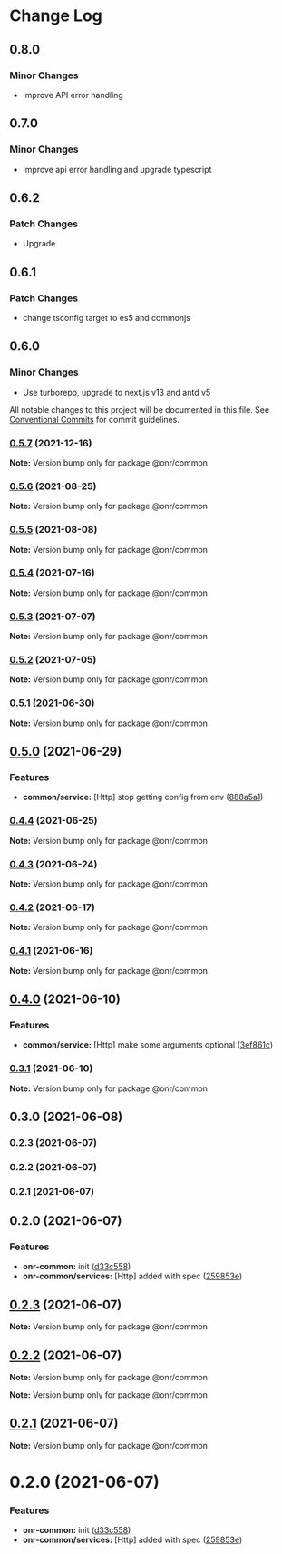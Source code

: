 # Change Log

## 0.8.0

### Minor Changes

- Improve API error handling

## 0.7.0

### Minor Changes

- Improve api error handling and upgrade typescript

## 0.6.2

### Patch Changes

- Upgrade

## 0.6.1

### Patch Changes

- change tsconfig target to es5 and commonjs

## 0.6.0

### Minor Changes

- Use turborepo, upgrade to next.js v13 and antd v5

All notable changes to this project will be documented in this file.
See [Conventional Commits](https://conventionalcommits.org) for commit guidelines.

### [0.5.7](https://github.com/OnrampLab/onr-react-ui/compare/@onr/common@0.5.6...@onr/common@0.5.7) (2021-12-16)

**Note:** Version bump only for package @onr/common

### [0.5.6](https://github.com/OnrampLab/onr-react-ui/compare/@onr/common@0.5.5...@onr/common@0.5.6) (2021-08-25)

**Note:** Version bump only for package @onr/common

### [0.5.5](https://github.com/OnrampLab/onr-react-ui/compare/@onr/common@0.5.4...@onr/common@0.5.5) (2021-08-08)

**Note:** Version bump only for package @onr/common

### [0.5.4](https://github.com/OnrampLab/onr-react-ui/compare/@onr/common@0.5.3...@onr/common@0.5.4) (2021-07-16)

**Note:** Version bump only for package @onr/common

### [0.5.3](https://github.com/OnrampLab/onr-react-ui/compare/@onr/common@0.5.2...@onr/common@0.5.3) (2021-07-07)

**Note:** Version bump only for package @onr/common

### [0.5.2](https://github.com/OnrampLab/onr-react-ui/compare/@onr/common@0.5.1...@onr/common@0.5.2) (2021-07-05)

**Note:** Version bump only for package @onr/common

### [0.5.1](https://github.com/OnrampLab/onr-react-ui/compare/@onr/common@0.5.0...@onr/common@0.5.1) (2021-06-30)

**Note:** Version bump only for package @onr/common

## [0.5.0](https://github.com/OnrampLab/onr-react-ui/compare/@onr/common@0.4.4...@onr/common@0.5.0) (2021-06-29)

### Features

- **common/service:** [Http] stop getting config from env ([888a5a1](https://github.com/OnrampLab/onr-react-ui/commit/888a5a1842a46e523da498e7a60aa5340d7a5dd9))

### [0.4.4](https://github.com/OnrampLab/onr-react-ui/compare/@onr/common@0.4.3...@onr/common@0.4.4) (2021-06-25)

**Note:** Version bump only for package @onr/common

### [0.4.3](https://github.com/OnrampLab/onr-react-ui/compare/@onr/common@0.4.2...@onr/common@0.4.3) (2021-06-24)

**Note:** Version bump only for package @onr/common

### [0.4.2](https://github.com/OnrampLab/onr-react-ui/compare/@onr/common@0.4.1...@onr/common@0.4.2) (2021-06-17)

**Note:** Version bump only for package @onr/common

### [0.4.1](https://github.com/OnrampLab/onr-react-ui/compare/@onr/common@0.4.0...@onr/common@0.4.1) (2021-06-16)

**Note:** Version bump only for package @onr/common

## [0.4.0](https://github.com/OnrampLab/onr-react-ui/compare/@onr/common@0.3.0...@onr/common@0.4.0) (2021-06-10)

### Features

- **common/service:** [Http] make some arguments optional ([3ef861c](https://github.com/OnrampLab/onr-react-ui/commit/3ef861ce1973b8395ed079def45461c1990b1ac6))

### [0.3.1](https://github.com/OnrampLab/onr-react-ui/compare/@onr/common@0.3.0...@onr/common@0.3.1) (2021-06-10)

**Note:** Version bump only for package @onr/common

## 0.3.0 (2021-06-08)

### 0.2.3 (2021-06-07)

### 0.2.2 (2021-06-07)

### 0.2.1 (2021-06-07)

## 0.2.0 (2021-06-07)

### Features

- **onr-common:** init ([d33c558](https://github.com/OnrampLab/onr-react-ui/commit/d33c558875476ce5fa578566aef2ee37fb0b8855))
- **onr-common/services:** [Http] added with spec ([259853e](https://github.com/OnrampLab/onr-react-ui/commit/259853eb7328e29f7a0494fe2da2efa1b36313ab))

## [0.2.3](https://github.com/OnrampLab/onr-react-ui/compare/v0.2.2...v0.2.3) (2021-06-07)

**Note:** Version bump only for package @onr/common

## [0.2.2](https://github.com/OnrampLab/onr-react-ui/compare/v0.2.1...v0.2.2) (2021-06-07)

**Note:** Version bump only for package @onr/common

**Note:** Version bump only for package @onr/common

## [0.2.1](https://github.com/OnrampLab/onr-react-ui/compare/v0.2.0...v0.2.1) (2021-06-07)

**Note:** Version bump only for package @onr/common

# 0.2.0 (2021-06-07)

### Features

- **onr-common:** init ([d33c558](https://github.com/OnrampLab/onr-react-ui/commit/d33c558875476ce5fa578566aef2ee37fb0b8855))
- **onr-common/services:** [Http] added with spec ([259853e](https://github.com/OnrampLab/onr-react-ui/commit/259853eb7328e29f7a0494fe2da2efa1b36313ab))
